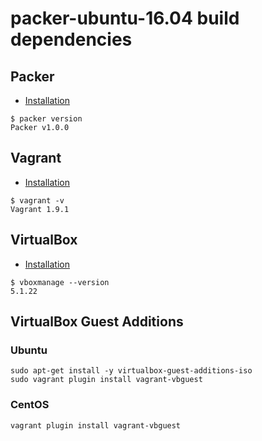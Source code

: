 # packer-ubuntu-16.04 build dependencies

## Packer

- [Installation](https://www.packer.io/intro/getting-started/install.html)

```console
$ packer version
Packer v1.0.0
```

## Vagrant

- [Installation](https://www.vagrantup.com/docs/installation/)

```console
$ vagrant -v
Vagrant 1.9.1
```

## VirtualBox

- [Installation](https://www.virtualbox.org/)

```console
$ vboxmanage --version
5.1.22
```

## VirtualBox Guest Additions

### Ubuntu

```console
sudo apt-get install -y virtualbox-guest-additions-iso
sudo vagrant plugin install vagrant-vbguest
```

### CentOS

```console
vagrant plugin install vagrant-vbguest
```

